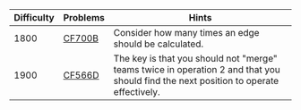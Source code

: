 | Difficulty | Problems | Hints |
| -------- | -------- | -------- |
| 1800 | [CF700B](https://codeforces.com/problemset/problem/700/B) | Consider how many times an edge should be calculated. |
| 1900 | [CF566D](https://codeforces.com/problemset/problem/566/D) | The key is that you should not "merge" teams twice in operation $2$ and that you should find the next position to operate effectively. |